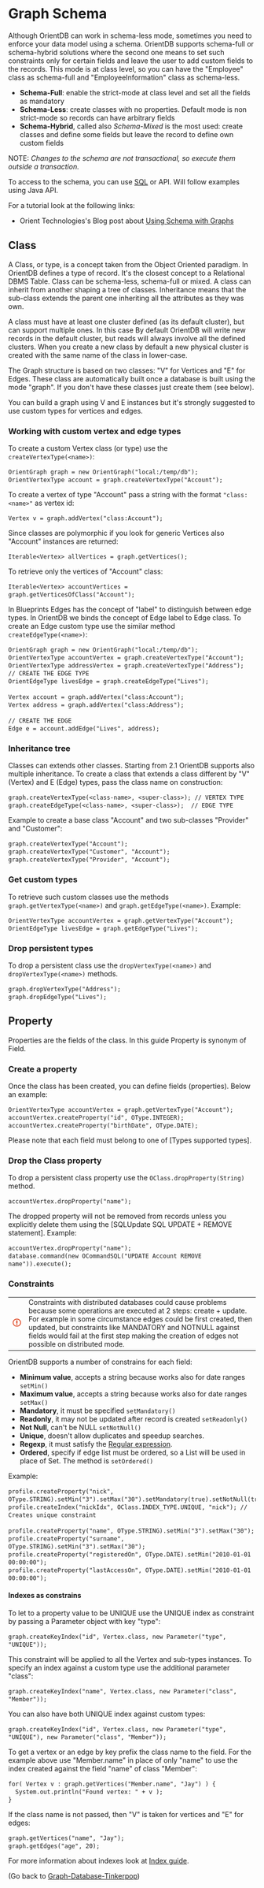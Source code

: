 # Graph Schema

Although OrientDB can work in schema-less mode, sometimes you need to enforce your data model using a schema. OrientDB supports schema-full or schema-hybrid solutions where the second one means to set such constraints only for certain fields and leave the user to add custom fields to the records. This mode is at class level, so you can have the "Employee" class as schema-full and "EmployeeInformation" class as schema-less.

- **Schema-Full**: enable the strict-mode at class level and set all the fields as mandatory
- **Schema-Less**: create classes with no properties. Default mode is non strict-mode so records can have arbitrary fields
- **Schema-Hybrid**, called also *Schema-Mixed* is the most used: create classes and define some fields but leave the record to define own custom fields

NOTE: _Changes to the schema are not transactional, so execute them outside a transaction._

To access to the schema, you can use [SQL](SQL.md#query-the-schema) or API. Will follow examples using Java API.

For a tutorial look at the following links:
- Orient Technologies's Blog post about [Using Schema with Graphs](http://orientechnologies.blogspot.it/2013/08/orientdb-using-schema-with-graphs.html)


## Class
A Class, or type, is a concept taken from the Object Oriented paradigm. In OrientDB defines a type of record. It's the closest concept to a Relational DBMS Table. Class can be schema-less, schema-full or mixed. A class can inherit from another shaping a tree of classes. Inheritance means that the sub-class extends the parent one inheriting all the attributes as they was own.

A class must have at least one cluster defined (as its default cluster), but can support multiple ones. In this case By default OrientDB will write new records in the default cluster, but reads will always involve all the defined clusters. When you create a new class by default a new physical cluster is created with the same name of the class in lower-case.

The Graph structure is based on two classes: "V" for Vertices and "E" for Edges. These class are automatically built once a database is built using the mode "graph". If you don't have these classes just create them (see below).

You can build a graph using V and E instances but it's strongly suggested to use custom types for vertices and edges.

### Working with custom vertex and edge types

To create a custom Vertex class (or type) use the ``createVertexType(<name>)``:

    OrientGraph graph = new OrientGraph("local:/temp/db");
    OrientVertexType account = graph.createVertexType("Account");

To create a vertex of type "Account" pass a string with the format ``"class:<name>"`` as vertex id:

    Vertex v = graph.addVertex("class:Account");

Since classes are polymorphic if you look for generic Vertices also "Account" instances are returned:

    Iterable<Vertex> allVertices = graph.getVertices();

To retrieve only the vertices of "Account" class:

    Iterable<Vertex> accountVertices = graph.getVerticesOfClass("Account");

In Blueprints Edges has the concept of "label" to distinguish between edge types. In OrientDB we binds the concept of Edge label to Edge class. To create an Edge custom type use the similar method ``createEdgeType(<name>)``:

    OrientGraph graph = new OrientGraph("local:/temp/db");
    OrientVertexType accountVertex = graph.createVertexType("Account");
    OrientVertexType addressVertex = graph.createVertexType("Address");
    // CREATE THE EDGE TYPE
    OrientEdgeType livesEdge = graph.createEdgeType("Lives");

    Vertex account = graph.addVertex("class:Account");
    Vertex address = graph.addVertex("class:Address");

    // CREATE THE EDGE
    Edge e = account.addEdge("Lives", address);

### Inheritance tree
Classes can extends other classes. Starting from 2.1 OrientDB supports also multiple inheritance. To create a class that extends a class different by "V" (Vertex) and E (Edge) types, pass the class name on construction:

    graph.createVertexType(<class-name>, <super-class>); // VERTEX TYPE
    graph.createEdgeType(<class-name>, <super-class>);  // EDGE TYPE

Example to create a base class "Account" and two sub-classes "Provider" and "Customer":

    graph.createVertexType("Account");
    graph.createVertexType("Customer", "Account");
    graph.createVertexType("Provider", "Account");

### Get custom types

To retrieve such custom classes use the methods ``graph.getVertexType(<name>)`` and ``graph.getEdgeType(<name>)``. Example:

    OrientVertexType accountVertex = graph.getVertexType("Account");
    OrientEdgeType livesEdge = graph.getEdgeType("Lives");

### Drop persistent types

To drop a persistent class use the ``dropVertexType(<name>)`` and  ``dropVertexType(<name>)``  methods.

    graph.dropVertexType("Address");
    graph.dropEdgeType("Lives");

## Property
Properties are the fields of the class. In this guide Property is synonym of Field.

### Create a property
Once the class has been created, you can define fields (properties). Below an example:

    OrientVertexType accountVertex = graph.getVertexType("Account");
    accountVertex.createProperty("id", OType.INTEGER);
    accountVertex.createProperty("birthDate", OType.DATE);

Please note that each field must belong to one of [Types supported types].

### Drop the Class property
To drop a persistent class property use the ``OClass.dropProperty(String)`` method.

    accountVertex.dropProperty("name");

The dropped property will not be removed from records unless you explicitly delete them using the [SQLUpdate SQL UPDATE + REMOVE statement]. Example:

    accountVertex.dropProperty("name");
    database.command(new OCommandSQL("UPDATE Account REMOVE name")).execute();

### Constraints

| | |
|----|-----|
|![](images/warning.png)|Constraints with distributed databases could cause problems because some operations are executed at 2 steps: create + update. For example in some circumstance edges could be first created, then updated, but constraints like MANDATORY and NOTNULL against fields would fail at the first step making the creation of edges not possible on distributed mode.|

OrientDB supports a number of constrains for each field:
- **Minimum value**, accepts a string because works also for date ranges ``setMin()``
- **Maximum value**, accepts a string because works also for date ranges ``setMax()``
- **Mandatory**, it must be specified ``setMandatory()``
- **Readonly**, it may not be updated after record is created ``setReadonly()``
- **Not Null**, can't be NULL ``setNotNull()``
- **Unique**, doesn't allow duplicates and speedup searches.
- **Regexp**, it must satisfy the [Regular expression](http://en.wikipedia.org/wiki/Regular_expression).
- **Ordered**, specify if edge list must be ordered, so a List will be used in place of Set. The method is ``setOrdered()``

Example:

    profile.createProperty("nick", OType.STRING).setMin("3").setMax("30").setMandatory(true).setNotNull(true);
    profile.createIndex("nickIdx", OClass.INDEX_TYPE.UNIQUE, "nick"); // Creates unique constraint

    profile.createProperty("name", OType.STRING).setMin("3").setMax("30");
    profile.createProperty("surname", OType.STRING).setMin("3").setMax("30");
    profile.createProperty("registeredOn", OType.DATE).setMin("2010-01-01 00:00:00");
    profile.createProperty("lastAccessOn", OType.DATE).setMin("2010-01-01 00:00:00");

#### Indexes as constrains

To let to a property value to be UNIQUE use the UNIQUE index as constraint by passing a Parameter object with key "type":

    graph.createKeyIndex("id", Vertex.class, new Parameter("type", "UNIQUE"));

This constraint will be applied to all the Vertex and sub-types instances. To specify an index against a custom type use the additional parameter "class":

    graph.createKeyIndex("name", Vertex.class, new Parameter("class", "Member"));

You can also have both UNIQUE index against custom types:

    graph.createKeyIndex("id", Vertex.class, new Parameter("type", "UNIQUE"), new Parameter("class", "Member"));

To get a vertex or an edge by key prefix the class name to the field. For the example above use "Member.name" in place of only "name" to use the index created against the field "name" of class "Member":

    for( Vertex v : graph.getVertices("Member.name", "Jay") ) {
      System.out.println("Found vertex: " + v );
    }

If the class name is not passed, then "V" is taken for vertices and "E" for edges:

    graph.getVertices("name", "Jay");
    graph.getEdges("age", 20);

For more information about indexes look at [Index guide](Indexes.md).

(Go back to [Graph-Database-Tinkerpop](Graph-Database-Tinkerpop.md))
